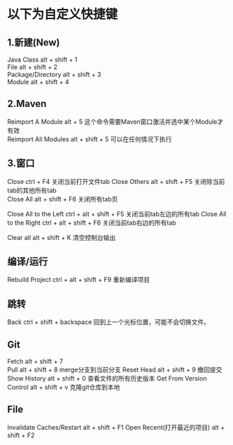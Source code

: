 # 以下为自定义快捷键

## 1.新建(New)
Java Class                      alt + shift + 1           
File                            alt + shift + 2           
Package/Directory               alt + shift + 3            
Module                          alt + shift + 4

## 2.Maven
Reimport A Module               alt + 5             这个命令需要Maven窗口激活并选中某个Module才有效             
Reimport All Modules            alt + shift + 5     可以在任何情况下执行                                 

## 3.窗口
Close                           ctrl + F4                   关闭当前打开文件tab
Close Others                    alt + shift + F5            关闭除当前tab的其他所有tab     
Close All                       alt + shift + F6            关闭所有tab页

Close All to the Left           ctrl + alt + shift + F5     关闭当前tab左边的所有tab
Close All to the Right          ctrl + alt + shift + F6     关闭当前tab右边的所有tab

Clear all                       alt + shift + K             清空控制台输出       

## 编译/运行
Rebuild Project                 ctrl + alt + shift + F9         重新编译项目

## 跳转
Back                            ctrl  + shift + backspace       回到上一个光标位置，可能不会切换文件。                

## Git
Fetch                           alt + shift + 7     
Pull                            alt + shift + 8                 merge分支到当前分支 
Reset Head                      alt + shift + 9                 撤回提交
Show History                    alt + shift + 0                 查看文件的所有历史版本
Get From Version Control        alt + shift + v                 克隆git仓库到本地

## File
Invalidate Caches/Restart       alt + shift + F1
Open Recent(打开最近的项目)        alt + shift + F2